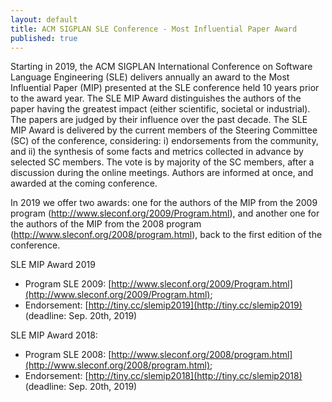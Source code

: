 ```yaml
---
layout: default
title: ACM SIGPLAN SLE Conference - Most Influential Paper Award
published: true
---
```



Starting in 2019, the ACM SIGPLAN International Conference on Software Language Engineering (SLE) delivers annually an award to the Most Influential Paper (MIP) presented at the SLE conference held 10 years prior to the award year. The SLE MIP Award distinguishes the authors of the paper having the greatest impact (either scientific, societal or industrial). The papers are judged by their influence over the past decade. The SLE MIP Award is delivered by the current members of the Steering Committee (SC) of the conference, considering: i) endorsements from the community, and ii) the synthesis of some facts and metrics collected in advance by selected SC members. The vote is by majority of the SC members, after a discussion during the online meetings. Authors are informed at once, and awarded at the coming conference.  

In 2019 we offer two awards: one for the authors of the MIP from the 2009 program (http://www.sleconf.org/2009/Program.html), and another one for the authors of the MIP from the 2008 program (http://www.sleconf.org/2008/program.html), back to the first edition of the conference.

SLE MIP Award 2019
- Program SLE 2009: [http://www.sleconf.org/2009/Program.html](http://www.sleconf.org/2009/Program.html); 
- Endorsement: [http://tiny.cc/slemip2019](http://tiny.cc/slemip2019) (deadline: Sep. 20th, 2019)
 
SLE MIP Award 2018: 
- Program SLE 2008: [http://www.sleconf.org/2008/program.html](http://www.sleconf.org/2008/program.html); 
- Endorsement: [http://tiny.cc/slemip2018](http://tiny.cc/slemip2018) (deadline: Sep. 20th, 2019)
